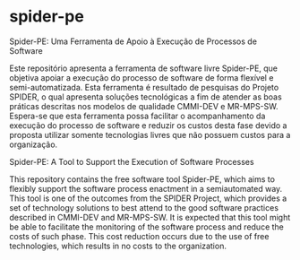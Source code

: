 # spider-pe

Spider-PE: Uma Ferramenta de Apoio à Execução de Processos de Software

Este repositório apresenta a ferramenta de software livre Spider-PE, que objetiva apoiar a execução do processo de software de forma flexível e semi-automatizada. Esta ferramenta é resultado de pesquisas do Projeto SPIDER, o qual apresenta soluções tecnológicas a fim de atender as boas práticas descritas nos modelos de qualidade CMMI-DEV e MR-MPS-SW. Espera-se que esta ferramenta possa facilitar o acompanhamento da execução do processo de software e reduzir os custos desta fase devido a proposta
utilizar somente tecnologias livres que não possuem custos para a organização.

Spider-PE: A Tool to Support the Execution of Software Processes

This repository contains the free software tool Spider-PE, which aims to flexibly support the software process enactment in a semiautomated way. This tool is one of the outcomes from the SPIDER Project, which provides a set of technology solutions to  best attend to the good software practices described in CMMI-DEV and MR-MPS-SW. It is expected that this tool might be able to facilitate the  monitoring of the software process and reduce the costs of such phase. This cost reduction occurs due to the use of free technologies, which results in no costs to the organization.
